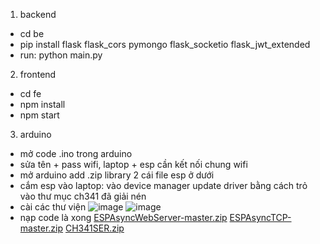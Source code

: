 1. backend
  - cd be
  - pip install flask flask_cors pymongo flask_socketio flask_jwt_extended
  - run: python main.py
2. frontend
  - cd fe
  - npm install
  - npm start
3. arduino
  - mở code .ino trong arduino
  - sửa tên + pass wifi, laptop + esp cần kết nối chung wifi
  - mở arduino add .zip library 2 cái file esp ở dưới
  - cắm esp vào laptop: vào device manager update driver bằng cách trỏ vào thư mục ch341 đã giải nén
  - cài các thư viện 
![image](https://github.com/Cutiepie4/rfid-door/assets/105115559/043d4270-329b-408f-a9e1-af3703f83fc1)
![image](https://github.com/Cutiepie4/rfid-door/assets/105115559/2a6621d0-1c4a-4f16-9278-f31c2ea00ce2)
  - nạp code là xong
[ESPAsyncWebServer-master.zip](https://github.com/Cutiepie4/rfid-door/files/14436539/ESPAsyncWebServer-master.zip)
[ESPAsyncTCP-master.zip](https://github.com/Cutiepie4/rfid-door/files/14436538/ESPAsyncTCP-master.zip)
[CH341SER.zip](https://github.com/Cutiepie4/rfid-door/files/14436542/CH341SER.zip)
